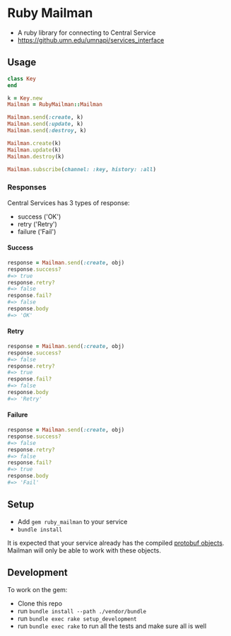 # Ruby Mailman

- A ruby library for connecting to Central Service
- https://github.umn.edu/umnapi/services_interface

## Usage

```ruby
class Key
end

k = Key.new
Mailman = RubyMailman::Mailman

Mailman.send(:create, k)
Mailman.send(:update, k)
Mailman.send(:destroy, k)

Mailman.create(k)
Mailman.update(k)
Mailman.destroy(k)

Mailman.subscribe(channel: :key, history: :all)
```

### Responses

Central Services has 3 types of response:
- success ('OK')
- retry ('Retry')
- failure ('Fail')

#### Success

```ruby
response = Mailman.send(:create, obj)
response.success?
#=> true
response.retry?
#=> false
response.fail?
#=> false
response.body
#=> 'OK'
```

#### Retry

```ruby
response = Mailman.send(:create, obj)
response.success?
#=> false
response.retry?
#=> true
response.fail?
#=> false
response.body
#=> 'Retry'
```

#### Failure

```ruby
response = Mailman.send(:create, obj)
response.success?
#=> false
response.retry?
#=> false
response.fail?
#=> true
response.body
#=> 'Fail'
```

## Setup

- Add `gem ruby_mailman` to your service
- `bundle install`

It is expected that your service already has the compiled [protobuf objects](https://github.umn.edu/umnapi/protobufs). Mailman will only be able to work with these objects.

## Development

To work on the gem:

- Clone this repo
- run `bundle install --path ./vendor/bundle`
- run `bundle exec rake setup_development`
- run `bundle exec rake` to run all the tests and make sure all is well


